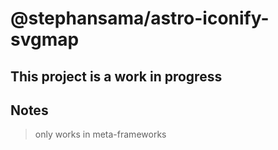 # @stephansama/astro-iconify-svgmap

## This project is a work in progress

## Notes

> only works in meta-frameworks
